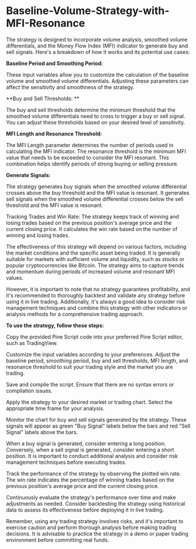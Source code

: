 # Baseline-Volume-Strategy-with-MFI-Resonance

The strategy is designed to incorporate volume analysis, smoothed volume differentials, and the Money Flow Index (MFI) indicator to generate buy and sell signals. Here's a breakdown of how it works and its potential use cases:

**Baseline Period and Smoothing Period:**

These input variables allow you to customize the calculation of the baseline volume and smoothed volume differentials. Adjusting these parameters can affect the sensitivity and smoothness of the strategy.

**Buy and Sell Thresholds: **

The buy and sell thresholds determine the minimum threshold that the smoothed volume differentials need to cross to trigger a buy or sell signal. You can adjust these thresholds based on your desired level of sensitivity.

**MFI Length and Resonance Threshold:** 

The MFI Length parameter determines the number of periods used in calculating the MFI indicator. The resonance threshold is the minimum MFI value that needs to be exceeded to consider the MFI resonant. This combination helps identify periods of strong buying or selling pressure.

**Generate Signals:** 

The strategy generates buy signals when the smoothed volume differential crosses above the buy threshold and the MFI value is resonant. It generates sell signals when the smoothed volume differential crosses below the sell threshold and the MFI value is resonant.

Tracking Trades and Win Rate: The strategy keeps track of winning and losing trades based on the previous position's average price and the current closing price. It calculates the win rate based on the number of winning and losing trades.

The effectiveness of this strategy will depend on various factors, including the market conditions and the specific asset being traded. It is generally suitable for markets with sufficient volume and liquidity, such as stocks or popular cryptocurrencies like Bitcoin. The strategy aims to capture trends and momentum during periods of increased volume and resonant MFI values.

However, it is important to note that no strategy guarantees profitability, and it's recommended to thoroughly backtest and validate any strategy before using it in live trading. Additionally, it's always a good idea to consider risk management techniques and combine this strategy with other indicators or analysis methods for a comprehensive trading approach.

**To use the strategy, follow these steps:**

Copy the provided Pine Script code into your preferred Pine Script editor, such as TradingView.

Customize the input variables according to your preferences. Adjust the baseline period, smoothing period, buy and sell thresholds, MFI length, and resonance threshold to suit your trading style and the market you are trading.

Save and compile the script. Ensure that there are no syntax errors or compilation issues.

Apply the strategy to your desired market or trading chart. Select the appropriate time frame for your analysis.

Monitor the chart for buy and sell signals generated by the strategy. These signals will appear as green "Buy Signal" labels below the bars and red "Sell Signal" labels above the bars.

When a buy signal is generated, consider entering a long position. Conversely, when a sell signal is generated, consider entering a short position. It is important to conduct additional analysis and consider risk management techniques before executing trades.

Track the performance of the strategy by observing the plotted win rate. The win rate indicates the percentage of winning trades based on the previous position's average price and the current closing price.

Continuously evaluate the strategy's performance over time and make adjustments as needed. Consider backtesting the strategy using historical data to assess its effectiveness before deploying it in live trading.

Remember, using any trading strategy involves risks, and it's important to exercise caution and perform thorough analysis before making trading decisions. It is advisable to practice the strategy in a demo or paper trading environment before committing real funds.

